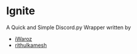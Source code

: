 # Ignite


A Quick and Simple Discord.py Wrapper written by 

- [iWaroz](https://iwaroz.com/)
- [rithulkamesh](https://rithul.dev)
